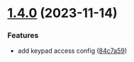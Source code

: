 # [1.4.0](https://github.com/jerome-bienaime/vaultauth/compare/v1.3.0...v1.4.0) (2023-11-14)


### Features

* add keypad access config ([84c7a59](https://github.com/jerome-bienaime/vaultauth/commit/84c7a59674f5ea08663dfcfd11dc7ccc5fb3d79c))
